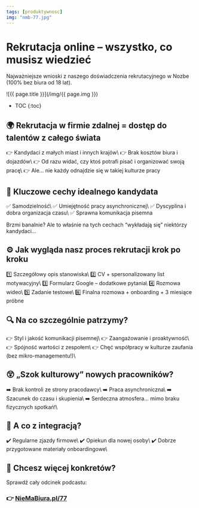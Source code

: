 ```yaml
---
tags: [produktywnosc]
img: "nmb-77.jpg"
---
```



# Rekrutacja online – wszystko, co musisz wiedzieć

Najważniejsze wnioski z naszego doświadczenia rekrutacyjnego w Nozbe (100% bez biura od 18 lat).

<!--More-->

![{{ page.title }}](/img/{{ page.img }})

* TOC
{:toc}

## 🌍 Rekrutacja w firmie zdalnej = dostęp do talentów z całego świata

👉 Kandydaci z małych miast i innych krajów\\
👉 Brak kosztów biura i dojazdów\\
👉 Od razu widać, czy ktoś potrafi pisać i organizować swoją pracę\\
👉 Ale… nie każdy odnajdzie się w takiej kulturze pracy

## 🧐 Kluczowe cechy idealnego kandydata

✅ Samodzielność\\
✅ Umiejętność pracy asynchronicznej\\
✅ Dyscyplina i dobra organizacja czasu\\
✅ Sprawna komunikacja pisemna

Brzmi banalnie? Ale to właśnie na tych cechach “wykładają się” niektórzy kandydaci…

## ⚙️ Jak wygląda nasz proces rekrutacji krok po kroku

1️⃣ Szczegółowy opis stanowiska\\
2️⃣ CV + spersonalizowany list motywacyjny\\
3️⃣ Formularz Google – dodatkowe pytania\\
4️⃣ Rozmowa wideo\\
5️⃣ Zadanie testowe\\
6️⃣ Finalna rozmowa + onboarding + 3 miesiące próbne

## 🔍 Na co szczególnie patrzymy?

👉 Styl i jakość komunikacji pisemnej\\
👉 Zaangażowanie i proaktywność\\
👉 Spójność wartości z zespołem\\
👉 Chęć współpracy w kulturze zaufania (bez mikro-managementu!)\\

## 😲 „Szok kulturowy” nowych pracowników?

➡️ Brak kontroli ze strony pracodawcy\\
➡️ Praca asynchroniczna\\
➡️ Szacunek do czasu i skupienia\\
➡️ Serdeczna atmosfera... mimo braku fizycznych spotkań!\\

## 🤝 A co z integracją?

✔️ Regularne zjazdy firmowe\\
✔️ Opiekun dla nowej osoby\\
✔️ Dobrze przygotowane materiały onboardingowe\\

## 📝 Chcesz więcej konkretów?

Sprawdź cały odcinek podcastu:

### 👉 [NieMaBiura.pl/77](https://nozbe.com/pl/blog/nie-ma-biura-77-zatrudniamy-ludzi-ktorych-nie-widzimy-rekrutacja-online/)

[n]: https://michael.gratis/nozbe_pl
[np]: https://michael.gratis/nozbepersonal_pl